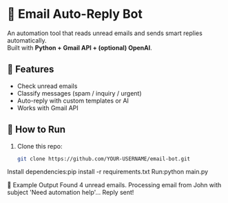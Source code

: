 # 📧 Email Auto-Reply Bot

An automation tool that reads unread emails and sends smart replies automatically.  
Built with **Python + Gmail API + (optional) OpenAI**.

## 🔹 Features
- Check unread emails
- Classify messages (spam / inquiry / urgent)
- Auto-reply with custom templates or AI
- Works with Gmail API

## 🚀 How to Run
1. Clone this repo:
   ```bash
   git clone https://github.com/YOUR-USERNAME/email-bot.git

Install dependencies:pip install -r requirements.txt
Run:python main.py


📂 Example Output
Found 4 unread emails.
Processing email from John with subject 'Need automation help'...
Reply sent!
